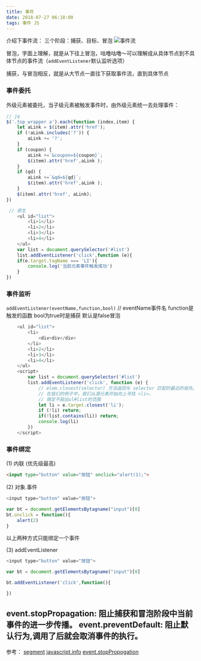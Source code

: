 ```yaml
---
title: 事件
date: 2018-07-27 06:18:00
tags: 事件 JS
---
```


介绍下事件流：
三个阶段：捕获、目标、冒泡
![事件流](/事件/事件流.jpg)

冒泡，字面上理解，就是从下往上冒泡，咕噜咕噜～可以理解成从具体节点到不具体节点的事件流（`addEventListener`默认监听选项）

捕获，与冒泡相反，就是从大节点一直往下获取事件流，直到具体节点

### 事件委托

外级元素被委托，当子级元素被触发事件时，由外级元素统一去处理事件：

```js 
// jq
$('.top_wrapper a').each(function (index,item) {
    let aLink = $(item).attr('href');
    if (!aLink.includes('?')) {
        aLink += '?';
    }
    if (coupon) {
        aLink +=`&coupon=${coupon}`;
        $(item).attr('href',aLink );
    }
    if (qd) {
        aLink +=`&qd=${qd}`;
        $(item).attr('href',aLink );
    }
    $(item).attr('href', aLink);
})
```

```js 
 // 原生
    <ul id="list">
        <li>1</li>
        <li>2</li>
        <li>3</li>
        <li>4</li>
    </ul>
    var list = document.querySelector('#list')
    list.addEventListener('click',function (e){
    if(e.target.tagName === 'LI'){
        console.log('当前元素事件触发成功')
    }
})
```

### 事件监听
`addEventListener(eventName,function,bool)` // eventName事件名 function是触发的函数 bool为true时是捕获 默认是false冒泡

```js
    <ul id="list">
        <li>
            <div>div</div>
        </li>
        <li>2</li>
        <li>3</li>
        <li>4</li>
    </ul>
    <script>
        var list = document.querySelector('#list')
        list.addEventListener('click', function (e) {
            // elem.closest(selector) 方法返回与 selector 匹配的最近的祖先。'
            // 在我们的例子中，我们从源元素开始向上寻找 <li>。
            // 限定不超出ul#list的范围
            let li = e.target.closest('li');
            if (!li) return;
            if(!list.contains(li)) return;
            console.log(li)
        })
    </script>
```

### 事件绑定

(1) 内联 (优先级最高)

```html
<input type="button" value="按钮" onclick="alert(1);">
```

(2) 对象.事件

```js
<input type="button" value="按钮">

var bt = document.getElementsBytagname("input")[0]
bt.onclick = function(){
    alert(2)
}

```

<div class="tip">以上两种方式只能绑定一个事件</div>

(3) addEventListener

```js
<input type="button" value="按钮">

var bt = document.getElementsBytagname("input")[0]

bt.addEventListener('click',function(){

})

```

event.stopPropagation: 阻止捕获和冒泡阶段中当前事件的进一步传播。
event.preventDefault: 阻止默认行为,调用了后就会取消事件的执行。
---
参考：
[segment](https://segmentfault.com/a/1190000013434835)
[javascript.info](https://zh.javascript.info/event-delegation)
[event.stopPropogation](https://developer.mozilla.org/zh-CN/docs/Web/API/Event/stopPropagation)